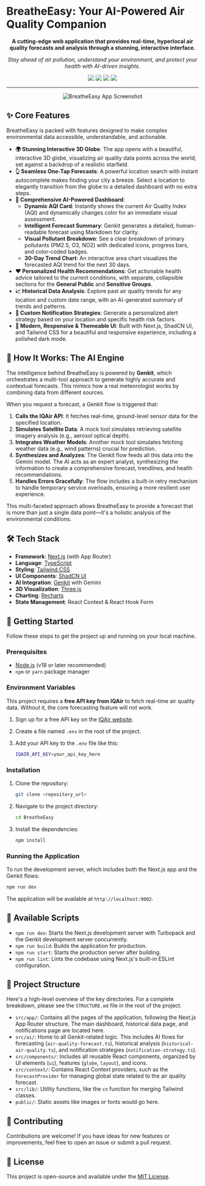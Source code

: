 # BreatheEasy: Your AI-Powered Air Quality Companion

<p align="center">
  <strong>A cutting-edge web application that provides real-time, hyperlocal air quality forecasts and analysis through a stunning, interactive interface.</strong>
</p>

<p align="center">
  <em>Stay ahead of air pollution, understand your environment, and protect your health with AI-driven insights.</em>
</p>

<p align="center">
  <a href="https://nextjs.org/" target="_blank"><img src="https://img.shields.io/badge/Next.js-000000?style=for-the-badge&logo=nextdotjs&logoColor=white" /></a>
  <a href="https://firebase.google.com/docs/genkit" target="_blank"><img src="https://img.shields.io/badge/Genkit-1A73E8?style=for-the-badge&logo=firebase&logoColor=white" /></a>
  <a href="https://tailwindcss.com/" target="_blank"><img src="https://img.shields.io/badge/Tailwind_CSS-38B2AC?style=for-the-badge&logo=tailwind-css&logoColor=white" /></a>
  <a href="https://ui.shadcn.com/" target="_blank"><img src="https://img.shields.io/badge/shadcn/ui-000000?style=for-the-badge&logo=shadcn-ui&logoColor=white" /></a>
</p>

---

<!-- You can add a screenshot or GIF of the app here! -->
<p align="center">
  <img src="https://placehold.co/800x450.png" alt="BreatheEasy App Screenshot" data-ai-hint="dashboard weather app" />
</p>

## ✨ Core Features

BreatheEasy is packed with features designed to make complex environmental data accessible, understandable, and actionable.

-   **🌍 Stunning Interactive 3D Globe**: The app opens with a beautiful, interactive 3D globe, visualizing air quality data points across the world, set against a backdrop of a realistic starfield.
-   **👆 Seamless One-Tap Forecasts**: A powerful location search with instant autocomplete makes finding your city a breeze. Select a location to elegantly transition from the globe to a detailed dashboard with no extra steps.
-   **🤖 Comprehensive AI-Powered Dashboard**:
    -   **Dynamic AQI Card**: Instantly shows the current Air Quality Index (AQI) and dynamically changes color for an immediate visual assessment.
    -   **Intelligent Forecast Summary**: Genkit generates a detailed, human-readable forecast using Markdown for clarity.
    -   **Visual Pollutant Breakdown**: See a clear breakdown of primary pollutants (PM2.5, O3, NO2) with dedicated icons, progress bars, and color-coded badges.
    -   **30-Day Trend Chart**: An interactive area chart visualizes the forecasted AQI trend for the next 30 days.
-   **❤️ Personalized Health Recommendations**: Get actionable health advice tailored to the current conditions, with separate, collapsible sections for the **General Public** and **Sensitive Groups**.
-   **📈 Historical Data Analysis**: Explore past air quality trends for any location and custom date range, with an AI-generated summary of trends and patterns.
-   **🔔 Custom Notification Strategies**: Generate a personalized alert strategy based on your location and specific health risk factors.
-   **🎨 Modern, Responsive & Themeable UI**: Built with Next.js, ShadCN UI, and Tailwind CSS for a beautiful and responsive experience, including a polished dark mode.

## 🧠 How It Works: The AI Engine

The intelligence behind BreatheEasy is powered by **Genkit**, which orchestrates a multi-tool approach to generate highly accurate and contextual forecasts. This mimics how a real meteorologist works by combining data from different sources.

When you request a forecast, a Genkit flow is triggered that:

1.  **Calls the IQAir API**: It fetches real-time, ground-level sensor data for the specified location.
2.  **Simulates Satellite Data**: A mock tool simulates retrieving satellite imagery analysis (e.g., aerosol optical depth).
3.  **Integrates Weather Models**: Another mock tool simulates fetching weather data (e.g., wind patterns) crucial for prediction.
4.  **Synthesizes and Analyzes**: The Genkit flow feeds all this data into the Gemini model. The AI acts as an expert analyst, synthesizing the information to create a comprehensive forecast, trendlines, and health recommendations.
5.  **Handles Errors Gracefully**: The flow includes a built-in retry mechanism to handle temporary service overloads, ensuring a more resilient user experience.

This multi-faceted approach allows BreatheEasy to provide a forecast that is more than just a single data point—it's a holistic analysis of the environmental conditions.

## 🛠️ Tech Stack

-   **Framework**: [Next.js](https://nextjs.org/) (with App Router)
-   **Language**: [TypeScript](https://www.typescriptlang.org/)
-   **Styling**: [Tailwind CSS](https://tailwindcss.com/)
-   **UI Components**: [ShadCN UI](https://ui.shadcn.com/)
-   **AI Integration**: [Genkit](https://firebase.google.com/docs/genkit) with Gemini
-   **3D Visualization**: [Three.js](https://threejs.org/)
-   **Charting**: [Recharts](https://recharts.org/)
-   **State Management**: React Context & React Hook Form

## 🚀 Getting Started

Follow these steps to get the project up and running on your local machine.

### Prerequisites

-   [Node.js](https://nodejs.org/en) (v18 or later recommended)
-   `npm` or `yarn` package manager

### Environment Variables

This project requires a **free API key from IQAir** to fetch real-time air quality data. Without it, the core forecasting feature will not work.

1.  Sign up for a free API key on the [IQAir website](https://www.iqair.com/commercial/air-quality-monitors/airvisual-platform/api).
2.  Create a file named `.env` in the root of the project.
3.  Add your API key to the `.env` file like this:

    ```bash
    IQAIR_API_KEY=your_api_key_here
    ```

### Installation

1.  Clone the repository:
    ```bash
    git clone <repository_url>
    ```
2.  Navigate to the project directory:
    ```bash
    cd BreatheEasy
    ```
3.  Install the dependencies:
    ```bash
    npm install
    ```

### Running the Application

To run the development server, which includes both the Next.js app and the Genkit flows:

```bash
npm run dev
```

The application will be available at `http://localhost:9002`.

## 📜 Available Scripts

-   `npm run dev`: Starts the Next.js development server with Turbopack and the Genkit development server concurrently.
-   `npm run build`: Builds the application for production.
-   `npm run start`: Starts the production server after building.
-   `npm run lint`: Lints the codebase using Next.js's built-in ESLint configuration.

## 📂 Project Structure

Here's a high-level overview of the key directories. For a complete breakdown, please see the `STRUCTURE.md` file in the root of the project.

-   `src/app/`: Contains all the pages of the application, following the Next.js App Router structure. The main dashboard, historical data page, and notifications page are located here.
-   `src/ai/`: Home to all Genkit-related logic. This includes AI flows for forecasting (`air-quality-forecast.ts`), historical analysis (`historical-air-quality.ts`), and notification strategies (`notification-strategy.ts`).
-   `src/components/`: Includes all reusable React components, organized by UI elements (`ui`), features (`globe`, `layout`), and icons.
-   `src/context/`: Contains React Context providers, such as the `ForecastProvider` for managing global state related to the air quality forecast.
-   `src/lib/`: Utility functions, like the `cn` function for merging Tailwind classes.
-   `public/`: Static assets like images or fonts would go here.

## 🤝 Contributing

Contributions are welcome! If you have ideas for new features or improvements, feel free to open an issue or submit a pull request.

## 📄 License

This project is open-source and available under the [MIT License](LICENSE).

